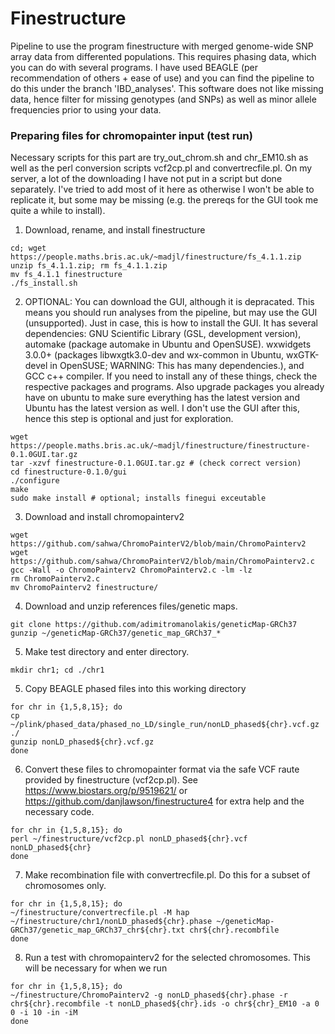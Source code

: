 # Finestructure 
Pipeline to use the program finestructure with merged genome-wide SNP array data from differented populations. This requires phasing data, which you can do with several programs. I have used BEAGLE (per recommendation of others + ease of use) and you can find the pipeline to do this under the branch 'IBD_analyses'. This software does not like missing data, hence filter for missing genotypes (and SNPs) as well as minor allele frequencies prior to using your data. 

### Preparing files for chromopainter input (test run)
Necessary scripts for this part are try_out_chrom.sh and chr_EM10.sh as well as the perl conversion scripts vcf2cp.pl and convertrecfile.pl. On my server, a lot of the downloading I have not put in a script but done separately. I've tried to add most of it here as otherwise I won't be able to replicate it, but some may be missing (e.g. the prereqs for the GUI took me quite a while to install). 

1. Download, rename, and install finestructure
```
cd; wget https://people.maths.bris.ac.uk/~madjl/finestructure/fs_4.1.1.zip
unzip fs_4.1.1.zip; rm fs_4.1.1.zip
mv fs_4.1.1 finestructure
./fs_install.sh
```

2. OPTIONAL: You can download the GUI, although it is depracated. This means you should run analyses from the pipeline, but may use the GUI (unsupported). Just in case, this is how to install the GUI. It has several dependencies: GNU Scientific Library (GSL, development version), automake (package automake in Ubuntu and OpenSUSE). wxwidgets 3.0.0+ (packages libwxgtk3.0-dev and wx-common in Ubuntu, wxGTK-devel in OpenSUSE; WARNING: This has many dependencies.), and GCC c++ compiler. If you need to install any of these things, check the respective packages and programs. Also upgrade packages you already have on ubuntu to make sure everything has the latest version and Ubuntu has the latest version as well. I don't use the GUI after this, hence this step is optional and just for exploration. 
```
wget https://people.maths.bris.ac.uk/~madjl/finestructure/finestructure-0.1.0GUI.tar.gz
tar -xzvf finestructure-0.1.0GUI.tar.gz # (check correct version)
cd finestructure-0.1.0/gui
./configure
make
sudo make install # optional; installs finegui exceutable
```

3. Download and install chromopainterv2
```
wget https://github.com/sahwa/ChromoPainterV2/blob/main/ChromoPainterv2
wget https://github.com/sahwa/ChromoPainterV2/blob/main/ChromoPainterv2.c
gcc -Wall -o ChromoPainterv2 ChromoPainterv2.c -lm -lz
rm ChromoPainterv2.c
mv ChromoPainterv2 finestructure/
```

4. Download and unzip references files/genetic maps. 
```
git clone https://github.com/adimitromanolakis/geneticMap-GRCh37
gunzip ~/geneticMap-GRCh37/genetic_map_GRCh37_*
```

5. Make test directory and enter directory. 
```
mkdir chr1; cd ./chr1
```

5. Copy BEAGLE phased files into this working directory
```
for chr in {1,5,8,15}; do
cp ~/plink/phased_data/phased_no_LD/single_run/nonLD_phased${chr}.vcf.gz ./
gunzip nonLD_phased${chr}.vcf.gz
done
```

6. Convert these files to chromopainter format via the safe VCF raute provided by finestructure (vcf2cp.pl). See https://www.biostars.org/p/9519621/ or https://github.com/danjlawson/finestructure4 for extra help and the necessary code. 
```
for chr in {1,5,8,15}; do
perl ~/finestructure/vcf2cp.pl nonLD_phased${chr}.vcf nonLD_phased${chr}
done
```

7. Make recombination file with convertrecfile.pl. Do this for a subset of chromosomes only.
```
for chr in {1,5,8,15}; do
~/finestructure/convertrecfile.pl -M hap ~/finestructure/chr1/nonLD_phased${chr}.phase ~/geneticMap-GRCh37/genetic_map_GRCh37_chr${chr}.txt chr${chr}.recombfile 
done
```

8. Run a test with chromopainterv2 for the selected chromosomes. This will be necessary for when we run 
```
for chr in {1,5,8,15}; do
~/finestructure/ChromoPainterv2 -g nonLD_phased${chr}.phase -r chr${chr}.recombfile -t nonLD_phased${chr}.ids -o chr${chr}_EM10 -a 0 0 -i 10 -in -iM
done
```


